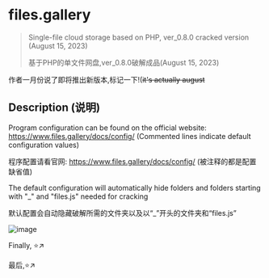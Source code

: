 # files.gallery

> Single-file cloud storage based on PHP, ver_0.8.0 cracked version (August 15, 2023)
> 
> 基于PHP的单文件网盘,ver_0.8.0破解成品(August 15, 2023)

作者一月份说了即将推出新版本,标记一下!(~~it's actually august~~

## Description (说明)

Program configuration can be found on the official website: https://www.files.gallery/docs/config/ (Commented lines indicate default configuration values)

程序配置请看官网: https://www.files.gallery/docs/config/ (被注释的都是配置缺省值)

The default configuration will automatically hide folders and folders starting with "_" and "files.js" needed for cracking

默认配置会自动隐藏破解所需的文件夹以及以“_”开头的文件夹和“files.js”

![image](https://github.com/albaz64/files.gallery/assets/80263760/7eee15ba-76e5-483d-9e99-ddd8255433dc)

Finally, ⭐↗️

最后,⭐↗️
